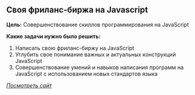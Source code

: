 ## Своя фриланс-биржа на Javascript

**Цель:** Cовершенствование скиллов программирования на JavaScript

**Какие задачи нужно было решить:**

1. Написать свою фриланс-биржу на JavaScript
2. Углубить свое понимание важных и актуальных конструкций JavaScript
3. Совершенствование умений и навыков написания программ на JavaScript с использованием новых стандартов языка

[_Посмотреть сайт_](http://git.lekua.in.ua/freelance-exchange/)